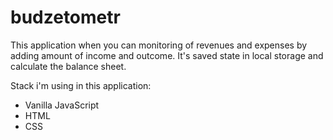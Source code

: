 # budzetometr
This application when you can monitoring of revenues and expenses by adding amount of income and outcome. It's saved state in local storage and calculate the balance sheet.

Stack i'm using in this application: 
  - Vanilla JavaScript
  - HTML
  - CSS
